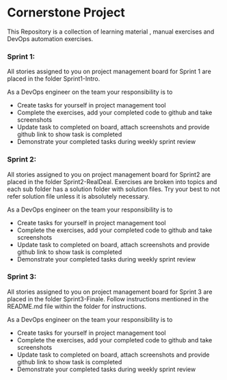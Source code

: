 # Cornerstone Project

This Repository is a collection of learning material , manual exercises and DevOps automation exercises.

### Sprint 1:
All stories assigned to you on project management board for Sprint 1 are placed in the folder Sprint1-Intro. 

As a DevOps engineer on the team your responsibility is to 
- Create tasks for yourself in project management tool
- Complete the exercises, add your completed code to github and take screenshots
- Update task to completed on board, attach screenshots and provide github link to show task is completed
- Demonstrate your completed tasks during weekly sprint review

### Sprint 2:
All stories assigned to you on project management board for Sprint2 are placed in the folder Sprint2-RealDeal. Exercises are broken into topics and each sub folder has a solution folder with solution files. Try your best to not refer solution file unless it is absolutely necessary.

 As a DevOps engineer on the team your responsibility is to 
- Create tasks for yourself in project management tool
- Complete the exercises, add your completed code to github and take screenshots
- Update task to completed on board, attach screenshots and provide github link to show task is completed
- Demonstrate your completed tasks during weekly sprint review

### Sprint 3:
All stories assigned to you on project management board for Sprint 3 are placed in the folder Sprint3-Finale. Follow instructions mentioned in the README.md file within the folder for instructions. 

As a DevOps engineer on the team your responsibility is to 
- Create tasks for yourself in project management tool
- Complete the exercises, add your completed code to github and take screenshots
- Update task to completed on board, attach screenshots and provide github link to show task is completed
- Demonstrate your completed tasks during weekly sprint review
